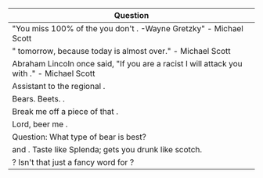 Question |
--- |
"You miss 100% of the <BLANK> you don't <BLANK>. -Wayne Gretzky" - Michael Scott |
"<BLANK> tomorrow, because today is almost over." - Michael Scott |
Abraham Lincoln once said, "If you are a racist I will attack you with <BLANK>." - Michael Scott |
Assistant to the regional <BLANK>. |
Bears. Beets. <BLANK>. |
Break me off a piece of that <BLANK>. |
Lord, beer me <BLANK>. |
Question: What type of bear is best? |
<BLANK> and <BLANK>. Taste like Splenda; gets you drunk like scotch. |
<BLANK>? Isn't that just a fancy word for <BLANK>? |
